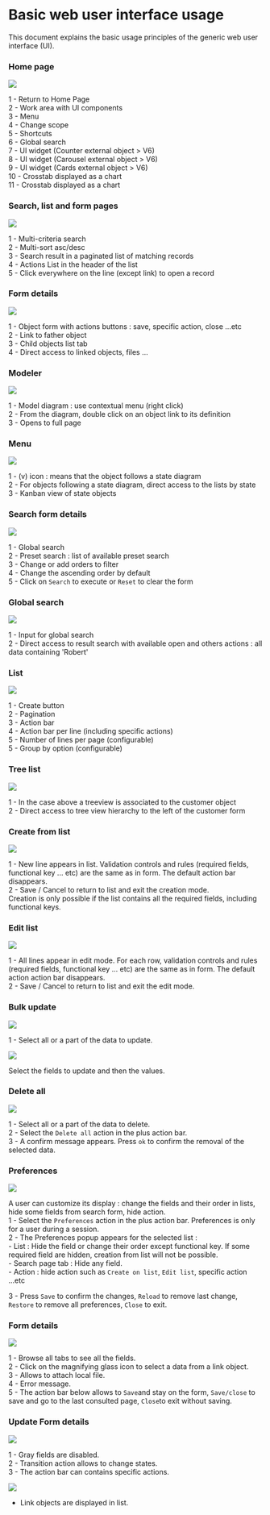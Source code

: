 Basic web user interface usage
==============================

This document explains the basic usage principles of the generic web user interface (UI).

### Home page

![](homepage4.png)

1 - Return to Home Page    
2 - Work area with UI components  
3 - Menu  
4 - Change scope  
5 - Shortcuts  
6 - Global search  
7 - UI widget (Counter external object > V6)  
8 - UI widget (Carousel external object > V6)    
9 - UI widget (Cards external object > V6)    
10 - Crosstab displayed as a chart  
11 - Crosstab displayed as a chart  

   
### Search, list and form pages

![](searchlistform4.png)

1 - Multi-criteria search    
2 - Multi-sort asc/desc  
3 - Search result in a paginated list of matching records  
4 - Actions List in the header of the list  
5 - Click everywhere on the line (except link) to open a record  

  

### Form details

![](formdetail4.png)

1 - Object form with actions buttons : save, specific action, close ...etc    
2 - Link to father object  
3 - Child objects list tab  
4 - Direct access to linked objects, files ...  
 

  

### Modeler

![](modeler4.png)


1 - Model diagram : use contextual menu (right click)    
2 - From the diagram, double click on an object link to its definition   
3 - Opens to full page 

### Menu

![](menu4.png)


1 - (v) icon : means that the object follows a state diagram    
2 - For objects following a state diagram, direct access to the lists by state  
3 - Kanban view of state objects  
 
### Search form details

![](searchform4.png)


1 - Global search       
2 - Preset search : list of available preset search  
3 - Change or add orders to filter    
4 - Change the ascending order by default  
5 - Click on `Search` to execute or `Reset` to clear the form   

### Global search

![](globalsearch4.png)


1 - Input for global search     
2 - Direct access to result search  with available open and others actions : all data containing 'Robert'  

### List

![](list4.png)


1 - Create button    
2 - Pagination  
3 - Action bar  
4 - Action bar per line (including specific actions)  
5 - Number of lines per page (configurable)  
5 - Group by option (configurable)

### Tree list

![](treelist4.png)


1 - In the case above a treeview is associated to the customer object   
2 - Direct access to tree view hierarchy to the left of the customer form           

### Create from list

![](addlist4.png)


 
1 - New line appears in list. Validation controls and rules (required fields, functional key ... etc) are the same as in form.  The default action bar disappears.  
2 - Save / Cancel to return to list and exit the creation mode.    
Creation is only possible if the list contains all the required fields, including functional keys.    
     
### Edit list

![](editlist4.png)


 
1 - All lines appear in edit mode. For each row, validation controls and rules (required fields, functional key ... etc) are the same as in form.  The default action action bar disappears.  
2 - Save / Cancel to return to list and exit the edit mode.    
   
### Bulk update

![](bulkupdate41.png)


 
1 - Select all or a part of the data to update.  

![](bulkupdate42.png)  


    
Select the fields to update and then the values.        
   
### Delete all

![](bulkdelete4.png)


 
1 - Select all or a part of the data to delete.      
2 - Select the `Delete all` action in the plus action bar.  
3 - A confirm message appears. Press `ok` to confirm the removal of the selected data.  

         
### Preferences

![](preferences4.png)



A user can customize its display : change the fields and their order in lists, hide some fields from search form, hide action.  
1 - Select the `Preferences` action in the plus action bar. Preferences is only for a user during a session.          
2 - The Preferences popup appears for the selected list :  
		 -	List : Hide the field or change their order except functional key. If some required field are hidden, creation from list will not be possible.  
		 -	Search page tab : Hide any field.  
		 - Action : hide action such as `Create on list`, `Edit list`, specific action ...etc   
		 
3 - Press `Save` to confirm the changes, `Reload` to remove last change, `Restore` to remove all preferences, `Close` to exit.    

         
### Form details

![](formdetail41.png)



1 - Browse all tabs to see all the fields.               
2 - Click on the magnifying glass icon to select a data from a link object.    
3 - Allows to attach local file.      
4 - Error message.  
5 - The action bar below allows to `Save`and stay on the form, `Save/close` to save and go to the last consulted page, `Close`to exit without saving.  

### Update Form details

![](updateformdetail41.png)



1 - Gray fields are disabled.                 
2 - Transition action allows to change states.   
3 - The action bar can contains specific actions.  


![](updateformdetail42.png)

- Link objects are displayed in list.     